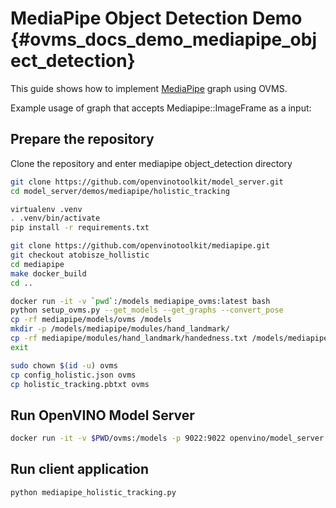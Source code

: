 # MediaPipe Object Detection Demo {#ovms_docs_demo_mediapipe_object_detection}

This guide shows how to implement [MediaPipe](../../../docs/mediapipe.md) graph using OVMS.

Example usage of graph that accepts Mediapipe::ImageFrame as a input:

## Prepare the repository

Clone the repository and enter mediapipe object_detection directory
```bash
git clone https://github.com/openvinotoolkit/model_server.git
cd model_server/demos/mediapipe/holistic_tracking

virtualenv .venv
. .venv/bin/activate
pip install -r requirements.txt

git clone https://github.com/openvinotoolkit/mediapipe.git
git checkout atobisze_hollistic
cd mediapipe
make docker_build
cd ..

docker run -it -v `pwd`:/models mediapipe_ovms:latest bash
python setup_ovms.py --get_models --get_graphs --convert_pose
cp -rf mediapipe/models/ovms /models
mkdir -p /models/mediapipe/modules/hand_landmark/
cp -rf mediapipe/modules/hand_landmark/handedness.txt /models/mediapipe/modules/hand_landmark/
exit

sudo chown $(id -u) ovms
cp config_holistic.json ovms
cp holistic_tracking.pbtxt ovms
```

## Run OpenVINO Model Server
```bash
docker run -it -v $PWD/ovms:/models -p 9022:9022 openvino/model_server:latest --config_path /models/config_holistic.json --port 9022
```

## Run client application
```bash
python mediapipe_holistic_tracking.py
```